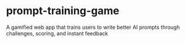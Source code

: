 # prompt-training-game
A gamified web app that trains users to write better AI prompts through challenges, scoring, and instant feedback
